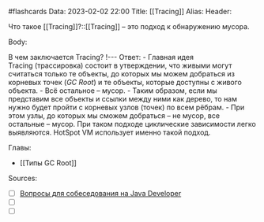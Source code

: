 #flashcards
Data: 2023-02-02 22:00
Title: [[Tracing]]
Alias:
Header:

Что такое [[Tracing]]?::[[Tracing]] – это подход к обнаружению мусора.
<!--SR:!2023-02-05,1,130-->



Body:


В чем заключается Tracing?
!---
Ответ:
	- Главная идея Tracing (трассировка) состоит в утверждении, что живыми могут считаться только те объекты, до которых мы можем добраться из корневых точек (_GC Root_) и те объекты, которые доступны с живого объекта. 
	- Всё остальное – мусор.
	- Таким образом, если мы представим все объекты и ссылки между ними как дерево, то нам нужно будет пройти с корневых узлов (точек) по всем рёбрам. 
	- При этом узлы, до которых мы сможем добраться – не мусор, все остальные – мусор. При таком подходе циклические зависимости легко выявляются. HotSpot VM использует именно такой подход.
<!--SR:!2023-02-05,1,130-->





Главы:
- [[Типы GC Root]]


Sources:
- [ ] [Вопросы для собеседования на Java Developer](https://github.com/enhorse/java-interview/blob/master/README.md#%D0%9E%D0%9E%D0%9F)
- [ ] []()
- [ ] []()
